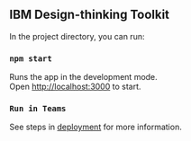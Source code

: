 

## IBM Design-thinking Toolkit

In the project directory, you can run:

### `npm start`

Runs the app in the development mode.\
Open [http://localhost:3000](http://localhost:3000) to start.


### `Run in Teams`
See steps in [deployment](https://github.com/microsoft/live-share-sdk/tree/main/samples/javascript/04.live-share-react) for more information.





